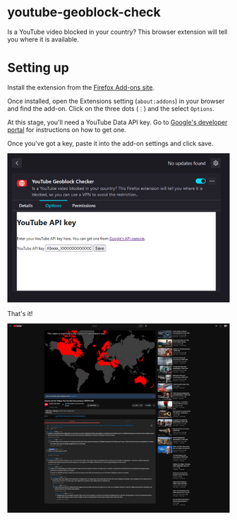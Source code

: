 # youtube-geoblock-check
Is a YouTube video blocked in your country? This browser extension will tell you where it is available.


# Setting up
Install the extension from the [Firefox Add-ons site](https://addons.mozilla.org/en-GB/firefox/addon/youtube-geoblock-checker/).

Once installed, open the Extensions setting (`about:addons`) in your browser and find the add-on. Click on the three dots (`⋮`) and the select `Options`.

At this stage, you'll need a YouTube Data API key. Go to [Google's developer portal](https://developers.google.com/youtube/v3/getting-started) for instructions on how to get one.

Once you've got a key, paste it into the add-on settings and click save.

![screenshot of the settings page](screenshots/screenshot-options.png "screenshot of settings")

That's it!

![screenshot of the extension](screenshots/screenshot.png "screenshot")